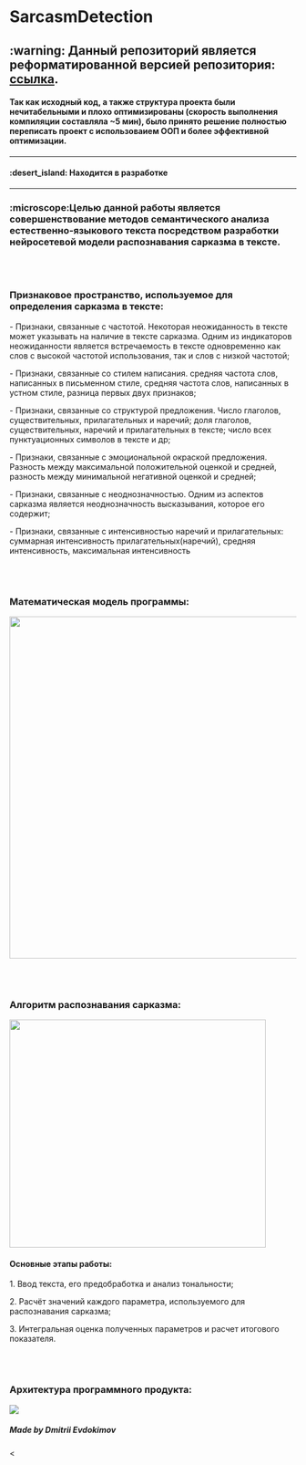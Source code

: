 # SarcasmDetection
<div id="header">
  <div><p><h2>:warning: Данный репозиторий является реформатированной версией репозитория: <a href="https://github.com/sentirpasseul/BusinessAnalist">ссылка</a>.</h2></p></div>
  <p><h4>Так как исходный код, а также структура проекта были нечитабельными и плохо оптимизированы (скорость выполнения компиляции составляла ~5 мин), было принято решение полностью переписать проект с использоваием ООП и более эффективной оптимизации.</h4></p>
  
</div>

---
<div id='development'>
  <h4>:desert_island: Находится в разработке</h4>
</div>

---
<div id='description'>
  <p><h3>:microscope:Целью данной работы является совершенствование методов семантического анализа естественно-языкового текста посредством разработки нейросетевой модели распознавания сарказма в тексте.</h3>
  </p>
  <br></br>
  
  <p><h3>Признаковое пространство, используемое для определения сарказма в тексте:</h3></p>
    <p> - Признаки, связанные с частотой. Некоторая неожиданность в тексте может указывать на наличие в тексте сарказма. Одним из индикаторов неожиданности является встречаемость в тексте одновременно как слов с высокой частотой использования, так и слов с низкой частотой;</p>
    <p> - Признаки, связанные со стилем написания. средняя частота слов, написанных в письменном стиле, средняя частота слов, написанных в устном стиле, разница первых двух признаков;</p>
    <p> - Признаки, связанные со структурой предложения. Число глаголов, существительных, прилагательных и наречий; доля глаголов, существительных, наречий и прилагательных в тексте; число всех пунктуационных символов в тексте и др;</p>
    <p> - Признаки, связанные с эмоциональной окраской предложения. Разность между максимальной положительной оценкой и средней, разность между минимальной негативной оценкой и средней;</p>
    <p> - Признаки, связанные с неоднозначностью. Одним из аспектов сарказма является неоднозначность высказывания, которое его содержит;</p>
    <p> - Признаки, связанные с интенсивностью наречий и прилагательных: суммарная интенсивность прилагательных(наречий), средняя интенсивность, максимальная интенсивность</p>
    <br></br>
    
    
  <p><h3>Математическая модель программы:</h3></p>
  <img src='https://user-images.githubusercontent.com/71366294/196294349-176eb4d4-74bd-45fd-b897-24f5b592104e.png' style='width: 880px; height: 600px'/>
  
<br></br>
  
  <p><h3>Алгоритм распознавания сарказма:</h3></p>
  <img src="https://user-images.githubusercontent.com/71366294/196293820-407420cd-d50d-40a2-b290-557cf8aeb56d.png"/ style='width: 450px;height: 400px'>
  <p><h4>Основные этапы работы:</h4></p>
  <p>1. Ввод текста, его предобработка и анализ тональности;</p>
  <p>2. Расчёт значений каждого параметра, используемого для распознавания сарказма;</p>
  <p>3. Интегральная оценка полученных параметров и расчет итогового показателя.</p>
  
  <br></br>
  
  <p><h3>Архитектура программного продукта:</h3></p>
  <img src="https://user-images.githubusercontent.com/71366294/196295279-08b129a4-1028-4e3b-8fbc-bc132b98467f.png" />
  
  <br/>
  <p></p>
  
  <div id="footer">
    <p><h5>Made by Dmitrii Evdokimov</h5><</p>
  </div>
  
</div>
